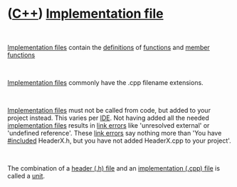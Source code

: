 



 

 

 

 

 

([C++](Cpp.md)) [Implementation file](CppImplementationFile.md)
=================================================================

 

[Implementation files](CppImplementationFile.md) contain the
[definitions](CppDefinition.md) of [functions](CppFunction.md) and
[member functions](CppMemberFunction.md)

 

[Implementation files](CppImplementationFile.md) commonly have the .cpp
filename extensions.

 

[Implementation files](CppImplementationFile.md) must not be called
from code, but added to your project instead. This varies per
[IDE](CppIde.md). Not having added all the needed [implementation
files](CppImplementationFile.md) results in [link
errors](CppLinkError.md) like 'unresolved external' or 'undefined
reference'. These [link errors](CppLinkError.md) say nothing more than
'You have [\#included](CppInclude.md) HeaderX.h, but you have not added
HeaderX.cpp to your project'.

 

The combination of a [header (.h) file](CppHeaderFile.md) and an
[implementation (.cpp) file](CppImplementationFile.md) is called a
[unit](CppUnit.md).

 

 

 

 

 





 



